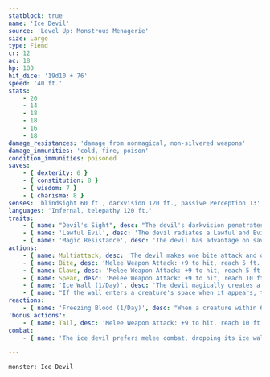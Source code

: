 ```yaml
---
statblock: true
name: 'Ice Devil'
source: 'Level Up: Monstrous Menagerie'
size: Large
type: Fiend
cr: 12
ac: 18
hp: 180
hit_dice: '19d10 + 76'
speed: '40 ft.'
stats:
    - 20
    - 14
    - 18
    - 18
    - 16
    - 18
damage_resistances: 'damage from nonmagical, non-silvered weapons'
damage_immunities: 'cold, fire, poison'
condition_immunities: poisoned
saves:
    - { dexterity: 6 }
    - { constitution: 8 }
    - { wisdom: 7 }
    - { charisma: 8 }
senses: 'blindsight 60 ft., darkvision 120 ft., passive Perception 13'
languages: 'Infernal, telepathy 120 ft.'
traits:
    - { name: "Devil's Sight", desc: "The devil's darkvision penetrates magical darkness." }
    - { name: 'Lawful Evil', desc: 'The devil radiates a Lawful and Evil aura.' }
    - { name: 'Magic Resistance', desc: 'The devil has advantage on saving throws against spells and magical effects.' }
actions:
    - { name: Multiattack, desc: 'The devil makes one bite attack and one claws attack.' }
    - { name: Bite, desc: 'Melee Weapon Attack: +9 to hit, reach 5 ft., one target. Hit: 12 (2d6 + 5) piercing damage plus 7 (2d6) cold damage.' }
    - { name: Claws, desc: 'Melee Weapon Attack: +9 to hit, reach 5 ft., one target. Hit: 10 (2d4 + 5) slashing damage plus 7 (2d6) cold damage.' }
    - { name: Spear, desc: 'Melee Weapon Attack: +9 to hit, reach 10 ft., one target. Hit: 14 (2d8 + 5) piercing damage plus 10 (3d6) cold damage. If the target is a creature, it makes a DC 16 Constitution saving throw, becoming slowed for 1 minute on a failure. The target repeats the saving throw at the end of each of its turns, ending the effect on a success.' }
    - { name: 'Ice Wall (1/Day)', desc: 'The devil magically creates a wall of ice on a solid surface it can see within 60 feet. The wall is flat, 1 foot thick, and can be up to 50 feet long and 15 feet high. The wall lasts for 1 minute or until destroyed. Each 10-foot section has AC 12, 30 hit points, vulnerability to fire damage, and immunity to cold, necrotic, poison, and psychic damage.' }
    - { name: "If the wall enters a creature's space when it appears, the creature is pushed to one side of the wall (creature's choice)", desc: 'The creature then makes a DC 16 Dexterity saving throw, taking 49 (14d6) cold damage on a successful save or half damage on a success.' }
reactions:
    - { name: 'Freezing Blood (1/Day)', desc: "When a creature within 60 feet that the devil can see hits it with a ranged attack or includes it in a spell's area, the creature makes a DC 16 Constitution saving throw. On a failure, the creature takes 10 (3d6) cold damage and is slowed until the end of its next turn." }
'bonus actions':
    - { name: Tail, desc: 'Melee Weapon Attack: +9 to hit, reach 10 ft., one target. Hit: 11 (2d6 + 5) bludgeoning damage plus 7 (2d6) cold damage.' }
combat:
    - { name: 'The ice devil prefers melee combat, dropping its ice wall on melee attackers in a way that blocks ranged attackers from participating in the battle', desc: "The ice devil uses its spear attack first to slow one or two opponents, and then attacks slowed opponents with bite and claws. The ice devil rarely retreats from melee, though it may do so if threatened by ranged attackers it can't counter." }

---
```

```statblock
monster: Ice Devil
```
